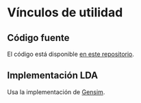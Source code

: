 # Vínculos de utilidad

## Código fuente
El código está disponible [en este repositorio][web_repo].

## Implementación LDA
Usa la implementación de [Gensim][web_gensim_lda].

[web_repo]: https://github.com/munozbravo/banrep
[web_gensim_lda]: https://radimrehurek.com/gensim/models/ldamodel.html
